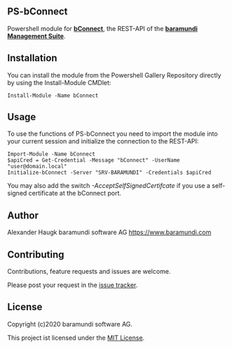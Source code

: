 ## PS-bConnect
Powershell module for **[bConnect](https://www.baramundi.com/en/management-suite/interfaces/)**, the REST-API of the **[baramundi Management Suite](https://www.baramundi.com/en/)**.

## Installation
You can install the module from the Powershell Gallery Repository directly by using the Install-Module CMDlet:

    Install-Module -Name bConnect

## Usage
To use the functions of PS-bConnect you need to import the module into your current session and initialize the connection to the REST-API:

    Import-Module -Name bConnect
    $apiCred = Get-Credential -Message "bConnect" -UserName "user@domain.local"
    Initialize-bConnect -Server "SRV-BARAMUNDI" -Credentials $apiCred
    
You may also add the switch *-AcceptSelfSignedCertifcate* if you use a self-signed certificate at the bConnect port.

## Author
Alexander Haugk
baramundi software AG
https://www.baramundi.com

## Contributing
Contributions, feature requests and issues are welcome.

Please post your request in the [issue tracker](https://github.com/baramundisoftware/PS-bConnect/issues).

## License
Copyright (c)2020 baramundi software AG.

This project ist licensed under the [MIT License](https://github.com/baramundisoftware/PS-bConnect/blob/master/LICENSE).
